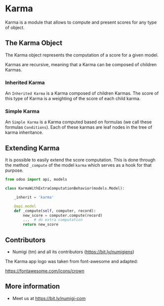 # Karma

Karma is a module that allows to compute and present scores for any type of object.

## The Karma Object

The Karma object represents the computation of a score for a given model.

Karmas are recursive, meaning that a Karma can be composed of children Karmas.

### Inherited Karma

An `Inherited Karma` is a Karma composed of children Karmas.
The score of this type of Karma is a weighting of the score of each child karma.

### Simple Karma

An `Simple Karma` is a Karma computed based on formulas (we call these formulas `Conditions`).
Each of these karmas are leaf nodes in the tree of karma inheritance.

## Extending Karma

It is possible to easily extend the score computation.
This is done through the method `_compute` of the model `karma` which serves as a hook for that purpose.

```python
from odoo import api, models

class KarmaWithExtraComputationBehavior(models.Model):

    _inherit = 'karma'

    @api.model
    def _compute(self, computer, record):
        new_score = computer.compute(record)
        ...  # do extra computation
        return new_score
```

Contributors
------------
* Numigi (tm) and all its contributors (https://bit.ly/numigiens)

The Karma app logo was taken from font-awesome and adapted:

https://fontawesome.com/icons/crown

More information
----------------
* Meet us at https://bit.ly/numigi-com
